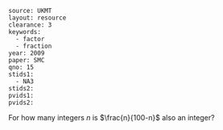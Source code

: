 ````
source: UKMT
layout: resource
clearance: 3
keywords: 
  - factor
  - fraction
year: 2009
paper: SMC
qno: 15
stids1: 
  - NA3
stids2:
pvids1:
pvids2:

````

For how many integers $n$ is $\frac{n}{100-n}$ also an integer?

